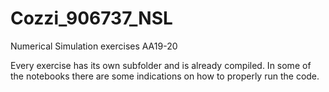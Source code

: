 # Cozzi_906737_NSL
Numerical Simulation exercises AA19-20

Every exercise has its own subfolder and is already compiled.
In some of the notebooks there are some indications on how to properly run the code.
